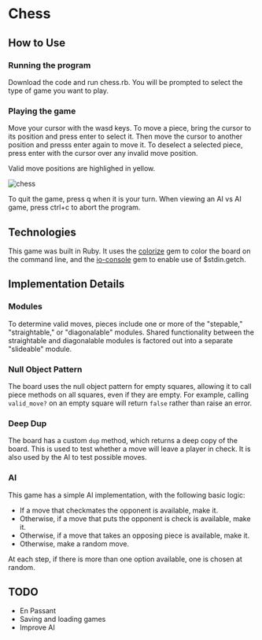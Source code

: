 # Chess

## How to Use

### Running the program

Download the code and run chess.rb. You will be prompted to select the type of game you want to play.

### Playing the game

Move your cursor with the wasd keys. To move a piece, bring the cursor to its position and press enter to select it. Then move the cursor to another position and presss enter again to move it. To deselect a selected piece, press enter with the cursor over any invalid move position.

Valid move positions are highlighed in yellow.

![chess][chess-pic]

[chess-pic]: https://github.com/collinksmith/chess/assets/images/chess.png

To quit the game, press q when it is your turn. When viewing an AI vs AI game, press ctrl+c to abort the program.

## Technologies

This game was built in Ruby. It uses the [colorize][colorize] gem to color the board on the command line, and the [io-console][io] gem to enable use of $stdin.getch.

[colorize]: https://github.com/fazibear/colorize
[io]: https://rubygems.org/gems/io-console/versions/0.4.2

## Implementation Details

### Modules

To determine valid moves, pieces include one or more of the "stepable," "straightable," or "diagonalable" modules. Shared functionality between the straightable and diagonalable modules is factored out into a separate "slideable" module.

### Null Object Pattern

The board uses the null object pattern for empty squares, allowing it to call piece methods on all squares, even if they are empty. For example, calling `valid_move?` on an empty square will return `false` rather than raise an error.

### Deep Dup

The board has a custom `dup` method, which returns a deep copy of the board. This is used to test whether a move will leave a player in check. It is also used by the AI to test possible moves.

### AI

This game has a simple AI implementation, with the following basic logic:

  * If a move that checkmates the opponent is available, make it.
  * Otherwise, if a move that puts the opponent is check is available, make it.
  * Otherwise, if a move that takes an opposing piece is available, make it.
  * Otherwise, make a random move.

At each step, if there is more than one option available, one is chosen at random.

## TODO

  * En Passant
  * Saving and loading games
  * Improve AI
